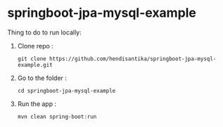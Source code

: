 # springboot-jpa-mysql-example

Thing to do to run locally:
1. Clone repo : 
    ```
    git clone https://github.com/hendisantika/springboot-jpa-mysql-example.git
    ```
2. Go to the folder : 
    ```
    cd springboot-jpa-mysql-example
    ```
3. Run the app :
    ```
    mvn clean spring-boot:run
    ```